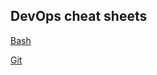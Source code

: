 ## DevOps cheat sheets ##

[Bash](/_devopsheets.io/1.2%20Linux-bash.md)

[Git](/_devopsheets.io/1.3%20Linux-git.md)
